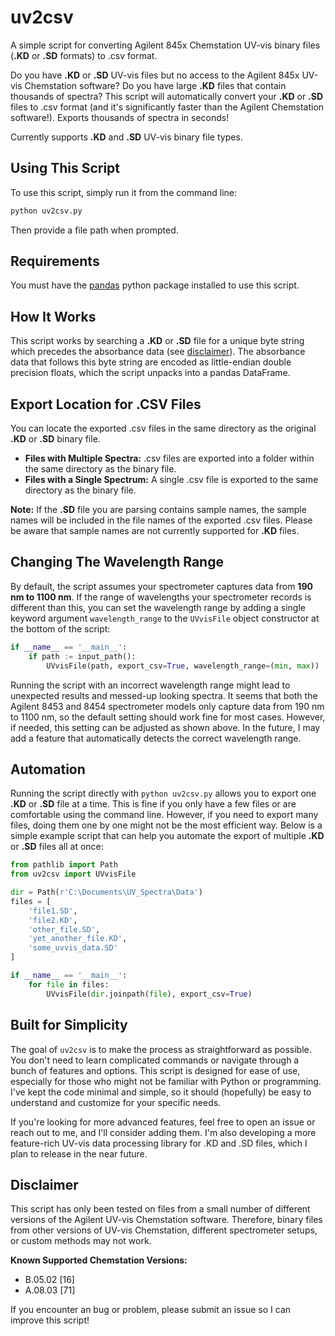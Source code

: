 # uv2csv
A simple script for converting Agilent 845x Chemstation UV-vis binary files (**.KD** or **.SD** formats) to .csv format.

Do you have **.KD** or **.SD** UV-vis files but no access to the Agilent 845x UV-vis Chemstation software? Do you have large **.KD** files that contain thousands of spectra? This script will automatically convert your **.KD** or **.SD** files to .csv format (and it's significantly faster than the Agilent Chemstation software!). Exports thousands of spectra in seconds!

Currently supports **.KD** and **.SD** UV-vis binary file types.

## Using This Script
To use this script, simply run it from the command line:

```sh
python uv2csv.py
```
Then provide a file path when prompted.

## Requirements
You must have the [pandas](https://pandas.pydata.org/) python package installed to use this script.

## How It Works
This script works by searching a **.KD** or **.SD** file for a unique byte string which precedes the absorbance data (see [disclaimer](#disclaimer)). The absorbance data that follows this byte string are encoded as little-endian double precision floats, which the script unpacks into a pandas DataFrame.

## Export Location for .CSV Files
You can locate the exported .csv files in the same directory as the original **.KD** or **.SD** binary file.
- **Files with Multiple Spectra:** .csv files are exported into a folder within the same directory as the binary file.
- **Files with a Single Spectrum:** A single .csv file is exported to the same directory as the binary file.

**Note:** If the **.SD** file you are parsing contains sample names, the sample names will be included in the file names of the exported .csv files. Please be aware that sample names are not currently supported for **.KD** files.

## Changing The Wavelength Range
By default, the script assumes your spectrometer captures data from **190 nm to 1100 nm**. If the range of wavelengths your spectrometer records is different than this, you can set the wavelength range by adding a single keyword argument ``wavelength_range`` to the ``UVvisFile`` object constructor at the bottom of the script:

```python
if __name__ == '__main__':
    if path := input_path():
        UVvisFile(path, export_csv=True, wavelength_range=(min, max))
```
Running the script with an incorrect wavelength range might lead to unexpected results and messed-up looking spectra. It seems that both the Agilent 8453 and 8454 spectrometer models only capture data from 190 nm to 1100 nm, so the default setting should work fine for most cases. However, if needed, this setting can be adjusted as shown above. In the future, I may add a feature that automatically detects the correct wavelength range.

## Automation
Running the script directly with ``python uv2csv.py`` allows you to export one **.KD** or **.SD** file at a time. This is fine if you only have a few files or are comfortable using the command line. However, if you need to export many files, doing them one by one might not be the most efficient way. Below is a simple example script that can help you automate the export of multiple **.KD** or **.SD** files all at once:

```python
from pathlib import Path
from uv2csv import UVvisFile

dir = Path(r'C:\Documents\UV_Spectra\Data')
files = [
    'file1.SD',
    'file2.KD',
    'other_file.SD',
    'yet_another_file.KD',
    'some_uvvis_data.SD'
]

if __name__ == '__main__':
    for file in files:
        UVvisFile(dir.joinpath(file), export_csv=True)
```

## Built for Simplicity
The goal of ``uv2csv`` is to make the process as straightforward as possible. You don't need to learn complicated commands or navigate through a bunch of features and options. This script is designed for ease of use, especially for those who might not be familiar with Python or programming. I've kept the code minimal and simple, so it should (hopefully) be easy to understand and customize for your specific needs.

If you're looking for more advanced features, feel free to open an issue or reach out to me, and I'll consider adding them. I'm also developing a more feature-rich UV-vis data processing library for .KD and .SD files, which I plan to release in the near future.

## Disclaimer
This script has only been tested on files from a small number of different versions of the Agilent UV-vis Chemstation software. Therefore, binary files from other versions of UV-vis Chemstation, different spectrometer setups, or custom methods may not work.

**Known Supported Chemstation Versions:**
- B.05.02 [16]
- A.08.03 [71]

If you encounter an bug or problem, please submit an issue so I can improve this script!
